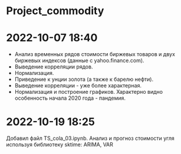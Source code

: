 # Project_commodity
# 2022-10-07 18:40
- Анализ временных рядов стоимости биржевых товаров и двух биржевых индексов (данные с yahoo.finance.com).
- Выведение корреляции рядов.
- Нормализация.
- Приведение к унции золота (а также к барелю нефти).
- Выведение корреляции - уже более характерная.
- Нормализация и построение графиков. Характерно видно особенность начала 2020 года - пандемия.

# 2022-10-19 18:25
Добавил файл TS_cola_03.ipynb. Анализ и прогноз стоимости угля используя библиотеку sktime: ARIMA, VAR
